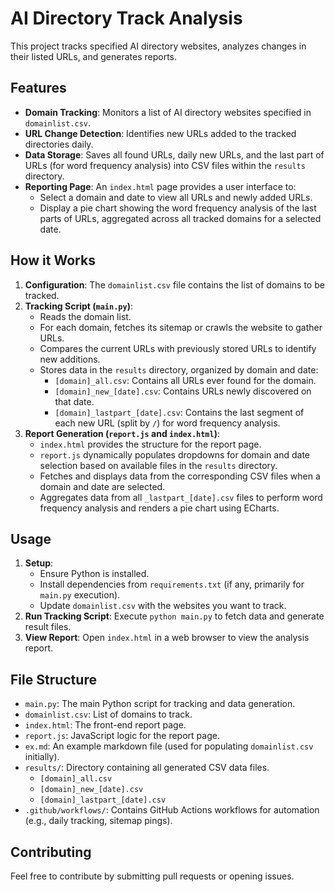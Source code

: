 # AI Directory Track Analysis

This project tracks specified AI directory websites, analyzes changes in their listed URLs, and generates reports.

## Features

- **Domain Tracking**: Monitors a list of AI directory websites specified in `domainlist.csv`.
- **URL Change Detection**: Identifies new URLs added to the tracked directories daily.
- **Data Storage**: Saves all found URLs, daily new URLs, and the last part of URLs (for word frequency analysis) into CSV files within the `results` directory.
- **Reporting Page**: An `index.html` page provides a user interface to:
    - Select a domain and date to view all URLs and newly added URLs.
    - Display a pie chart showing the word frequency analysis of the last parts of URLs, aggregated across all tracked domains for a selected date.

## How it Works

1. **Configuration**: The `domainlist.csv` file contains the list of domains to be tracked.
2. **Tracking Script (`main.py`)**: 
   - Reads the domain list.
   - For each domain, fetches its sitemap or crawls the website to gather URLs.
   - Compares the current URLs with previously stored URLs to identify new additions.
   - Stores data in the `results` directory, organized by domain and date:
     - `[domain]_all.csv`: Contains all URLs ever found for the domain.
     - `[domain]_new_[date].csv`: Contains URLs newly discovered on that date.
     - `[domain]_lastpart_[date].csv`: Contains the last segment of each new URL (split by `/`) for word frequency analysis.
3. **Report Generation (`report.js` and `index.html`)**:
   - `index.html` provides the structure for the report page.
   - `report.js` dynamically populates dropdowns for domain and date selection based on available files in the `results` directory.
   - Fetches and displays data from the corresponding CSV files when a domain and date are selected.
   - Aggregates data from all `_lastpart_[date].csv` files to perform word frequency analysis and renders a pie chart using ECharts.

## Usage

1.  **Setup**: 
    *   Ensure Python is installed.
    *   Install dependencies from `requirements.txt` (if any, primarily for `main.py` execution).
    *   Update `domainlist.csv` with the websites you want to track.
2.  **Run Tracking Script**: Execute `python main.py` to fetch data and generate result files.
3.  **View Report**: Open `index.html` in a web browser to view the analysis report.

## File Structure

- `main.py`: The main Python script for tracking and data generation.
- `domainlist.csv`: List of domains to track.
- `index.html`: The front-end report page.
- `report.js`: JavaScript logic for the report page.
- `ex.md`: An example markdown file (used for populating `domainlist.csv` initially).
- `results/`: Directory containing all generated CSV data files.
  - `[domain]_all.csv`
  - `[domain]_new_[date].csv`
  - `[domain]_lastpart_[date].csv`
- `.github/workflows/`: Contains GitHub Actions workflows for automation (e.g., daily tracking, sitemap pings).

## Contributing

Feel free to contribute by submitting pull requests or opening issues.